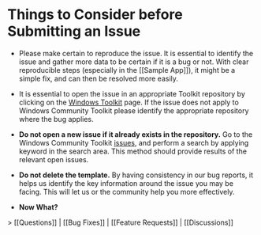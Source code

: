 # Things to Consider before Submitting an Issue

* Please make certain to reproduce the issue. It is essential to identify the issue and gather more data to be certain if it is a bug or not. With clear reproducible steps (especially in the [[Sample App]]), it might be a simple fix, and can then be resolved more easily.

* It is essential to open the issue in an appropriate Toolkit repository by clicking on the [Windows Toolkit](https://github.com/windows-toolkit) page. If the issue does not apply to Windows Community Toolkit please identify the appropriate repository where the bug applies. 

* **Do not open a new issue if it already exists in the repository.** Go to the Windows Community Toolkit [issues](https://github.com/windows-toolkit/WindowsCommunityToolkit/issues), and perform a search by applying keyword in the search area. This method should provide results of the relevant open issues. 

* **Do not delete the template.** By having consistency in our bug reports, it helps us identify the key information around the issue you may be facing. This will let us or the community help you more effectively.

* **Now What?**

\> [[Questions]] | [[Bug Fixes]] | [[Feature Requests]] | [[Discussions]]
